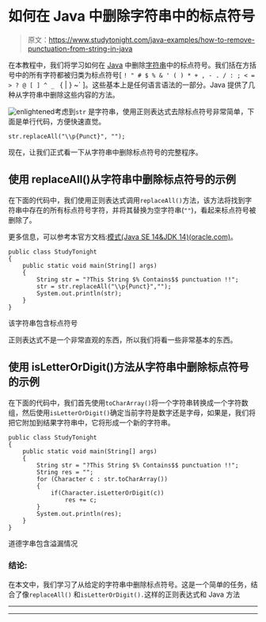 # 如何在 Java 中删除字符串中的标点符号

> 原文：<https://www.studytonight.com/java-examples/how-to-remove-punctuation-from-string-in-java>

在本教程中，我们将学习如何在 [Java](https://www.studytonight.com/java/overview-of-java.php) 中删除[字符串](https://www.studytonight.com/java/string-handling-in-java.php)中的标点符号。我们括在方括号中的所有字符都被归类为标点符号[ `! " # $ % & ' ( ) * + , - . / : ; < = > ? @ [ ] ^ _ ` { | } ~` ]。这些基本上是任何语言语法的一部分。Java 提供了几种从字符串中删除这些内容的方法。

![enlightened](../Images/bcefbc0bebd753ed2a05f55c0b74d9f0.png "enlightened")考虑到`str` 是字符串，使用正则表达式去除标点符号非常简单，下面是单行代码，方便快速直觉。

```
str.replaceAll("\\p{Punct}", "");
```

现在，让我们正式看一下从字符串中删除标点符号的完整程序。

## 使用 replaceAll()从字符串中删除标点符号的示例

在下面的代码中，我们使用正则表达式调用`replaceAll()`方法，该方法将找到字符串中存在的所有标点符号字符，并将其替换为空字符串(`""`)，看起来标点符号被删除了。

更多信息，可以参考本官方文档:[模式(Java SE 14&JDK 14)(oracle.com)](https://docs.oracle.com/en/java/javase/14/docs/api/java.base/java/util/regex/Pattern.html)。

```
public class StudyTonight 
{ 
	public static void main(String[] args) 
	{ 
		String str = "?This String $% Contains$$ punctuation !!"; 
		str = str.replaceAll("\\p{Punct}",""); 
		System.out.println(str); 
	} 
} 
```

该字符串包含标点符号

正则表达式不是一个非常直观的东西，所以我们将看一些非常基本的东西。

## 使用 isLetterOrDigit()方法从字符串中删除标点符号的示例

在下面的代码中，我们首先使用`toCharArray()`将一个字符串转换成一个字符数组，然后使用`isLetterOrDigit()`确定当前字符是数字还是字母，如果是，我们将把它附加到结果字符串中，它将形成一个新的字符串。

```
public class StudyTonight 
{ 
	public static void main(String[] args) 
	{ 
		String str = "?This String $% Contains$$ punctuation !!"; 
		String res = "";
		for (Character c : str.toCharArray()) 
		{
			if(Character.isLetterOrDigit(c))
				res += c;
		}
		System.out.println(res); 
	} 
} 
```

道德字串包含溢漏情况

### 结论:

在本文中，我们学习了从给定的字符串中删除标点符号。这是一个简单的任务，结合了像`replaceAll()` 和`isLetterOrDigit().`这样的正则表达式和 Java 方法

* * *

* * *